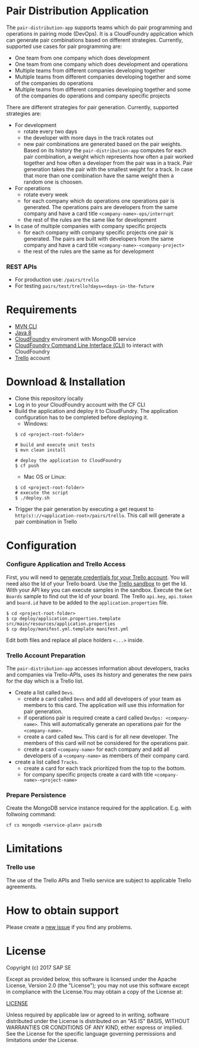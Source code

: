 # Pair Distribution Application

The `pair-distribution-app` supports teams which do pair programming and operations in pairing mode (DevOps). It is a CloudFoundry application which can generate pair combinations based on different strategies.  Currently, supported use cases for pair programming are: 
* One team from one company which does development
* One team from one company which does development and operations
* Multiple teams from different companies developing together
* Multiple teams from different companies developing together and some of the companies do operations
* Multiple teams from different companies developing together and some of the companies do operations and company specific projects

There are different strategies for pair generation. Currently, supported strategies are:
* For development
  * rotate every two days
  * the developer with more days in the track rotates out
  * new pair combinations are generated based on the pair weights. Based on its history the `pair-distribution-app` computes for each pair combination, a weight which represents how often a pair worked together and how often a developer from the pair was in a track. Pair generation takes the pair with the smallest weight for a track. In case that more than one combination have the same weight then a random one is choosen.
* For operations
  * rotate every week
  * for each company which do operations one operations pair is generated. The operations pairs are developers from the same company and have a card title `<company-name>-ops/interrupt` 
  * the rest of the rules are the same like for development
* In case of multiple companies with company specific projects
  * for each company with company specific projects one pair is generated. The pairs are built with developers from the same company and have a card title `<company-name>-<company-project>`
  * the rest of the rules are the same as for development

### REST APIs
* For production use: `/pairs/trello`
* For testing `pairs/test/trello?days=<days-in-the-future`

# Requirements

- [MVN CLI](https://maven.apache.org/download.cgi#Installation) 
- [Java 8](https://java.com/download/)
- [CloudFoundry](https://www.cloudfoundry.org/) enviroment with MongoDB service
- [CloudFoundry Command Line Interface (CLI)](https://github.com/cloudfoundry/cli) to interact with CloudFoundry
- [Trello](http://trello.com) account

# Download & Installation

* Clone this repository locally
* Log in to your CloudFoundry account with the CF CLI
* Build the application and deploy it to CloudFundry. The application configuration has to be completed before deploying it. 
  * Windows:
  ```
  $ cd <project-root-folder>
  
  # build and execute unit tests
  $ mvn clean install
  
  # deploy the application to CloudFoundry
  $ cf push
  ```
  * Mac OS or Linux: 
  ```
  $ cd <project-root-folder>
  # execute the script
  $ ./deploy.sh
  ```
* Trigger the pair generation by executing a get request to `http(s)://<application-root>/pairs/trello`. This call will generate a pair combination in Trello

# Configuration 

### Configure Application and Trello Access

First, you will need to [generate credentials for your Trello account](https://developers.trello.com/get-started/start-building#authenticate). You will need also the Id of your Trello board. Use the [Trello sandbox](https://developers.trello.com/sandbox) to get the Id.  With your API key you can execute samples in the sandbox. Execute the `Get Boards` sample to find out the Id of your board. The Trello `api.key`, `api.token` and `board.id` have to be added to the `application.properties` file.

```
$ cd <project-root-folder>
$ cp deploy/application.properties.template src/main/resources/application.properties
$ cp deploy/manifest.yml.template manifest.yml
```
Edit both files and replace all place holders `<...>` inside.  

### Trello Account Preparation

The `pair-distribution-app` accesses information about developers, tracks and companies via Trello-APIs, uses its history and generates the new pairs for the day which is a Trello list.
* Create a list called `Devs`. 
  * create a card called `Devs` and add all developers of your team as members to this card. The application will use this information for pair generation.
  * if operations pair is required create a card called `DevOps: <company-name>`. This will automatically generate an operations pair for the `<company-name>`. 
  * create a card called `New`. This card is for all new developer. The members of this card will not be considered for the operations pair.
  * create a card `<company-name>` for each company and add all developers of a `<company-name>` as members of their company card.
* create a list called `Tracks`. 
  * create a card for each track prioritized from the top to the bottom. 
  * for company specific projects create a card with title `<company-name>-<project-name>`
  

### Prepare Persistence

Create the MongoDB service instance required for the application. E.g. with follwoing command:
```
cf cs mongodb <service-plan> pairsdb
```

# Limitations

### Trello use

The use of the Trello APIs and Trello service are subject to applicable Trello agreements.

# How to obtain support

Please create a [new issue](https://github.com/SAP/pair-distribution-app/issues/new) if you find any problems.

# License

Copyright (c) 2017 SAP SE

Except as provided below, this software is licensed under the Apache License, Version 2.0 (the "License"); you may not use this software except in compliance with the License.You may obtain a copy of the License at:

[LICENSE](https://github.com/SAP/pair-distribution-app/blob/master/LICENSE)

Unless required by applicable law or agreed to in writing, software distributed under the License is distributed on an "AS IS" BASIS, WITHOUT WARRANTIES OR CONDITIONS OF ANY KIND, either express or implied. See the License for the specific language governing permissions and limitations under the License.

